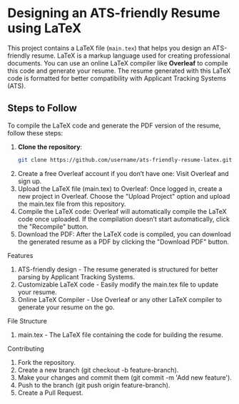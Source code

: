 # Designing an ATS-friendly Resume using LaTeX

This project contains a LaTeX file (`main.tex`) that helps you design an ATS-friendly resume. LaTeX is a markup language used for creating professional documents. You can use an online LaTeX compiler like **Overleaf** to compile this code and generate your resume. The resume generated with this LaTeX code is formatted for better compatibility with Applicant Tracking Systems (ATS).

## Steps to Follow

To compile the LaTeX code and generate the PDF version of the resume, follow these steps:

1. **Clone the repository**:
   ```bash
   git clone https://github.com/username/ats-friendly-resume-latex.git
   
2. Create a free Overleaf account if you don’t have one:
    Visit Overleaf and sign up.
3. Upload the LaTeX file (main.tex) to Overleaf:
    Once logged in, create a new project in Overleaf.
    Choose the "Upload Project" option and upload the main.tex file from this repository.
4. Compile the LaTeX code:
    Overleaf will automatically compile the LaTeX code once uploaded.
    If the compilation doesn’t start automatically, click the "Recompile" button.
5. Download the PDF:
    After the LaTeX code is compiled, you can download the generated resume as a PDF by clicking the "Download PDF" button.

Features

1. ATS-friendly design - The resume generated is structured for better parsing by Applicant Tracking Systems.
2. Customizable LaTeX code - Easily modify the main.tex file to update your resume.
3. Online LaTeX Compiler - Use Overleaf or any other LaTeX compiler to generate your resume on the go.

File Structure

1. main.tex - The LaTeX file containing the code for building the resume.

Contributing

1. Fork the repository.
2. Create a new branch (git checkout -b feature-branch).
3. Make your changes and commit them (git commit -m 'Add new feature').
4. Push to the branch (git push origin feature-branch).
5. Create a Pull Request.
